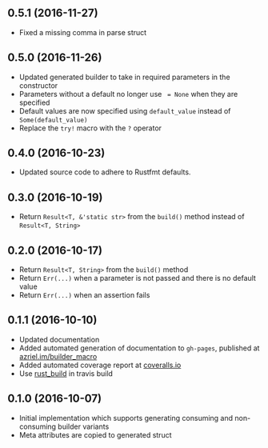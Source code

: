 ## 0.5.1 (2016-11-27)

* Fixed a missing comma in parse struct

## 0.5.0 (2016-11-26)

* Updated generated builder to take in required parameters in the constructor
* Parameters without a default no longer use ` = None` when they are specified
* Default values are now specified using `default_value` instead of `Some(default_value)`
* Replace the `try!` macro with the `?` operator

## 0.4.0 (2016-10-23)

* Updated source code to adhere to Rustfmt defaults.

## 0.3.0 (2016-10-19)

* Return `Result<T, &'static str>` from the `build()` method instead of `Result<T, String>`

## 0.2.0 (2016-10-17)

* Return `Result<T, String>` from the `build()` method
* Return `Err(...)` when a parameter is not passed and there is no default value
* Return `Err(...)` when an assertion fails

## 0.1.1 (2016-10-10)

* Updated documentation
* Added automated generation of documentation to `gh-pages`, published at [azriel.im/builder_macro](http://azriel.im/builder_macro)
* Added automated coverage report at [coveralls.io](https://coveralls.io/github/azriel91/builder_macro)
* Use [rust_build](https://github.com/azriel91/rust_build) in travis build

## 0.1.0 (2016-10-07)

* Initial implementation which supports generating consuming and non-consuming builder variants
* Meta attributes are copied to generated struct
